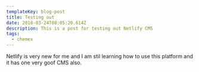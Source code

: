 ```yaml
---
templateKey: blog-post
title: Testing out
date: 2018-03-24T08:05:20.614Z
description: This is a post for testing out Netlify CMS
tags:
  - chemex
---
```

Netlify is very new for me and I am stil learning how to use this platform and it has one very goof CMS also.

